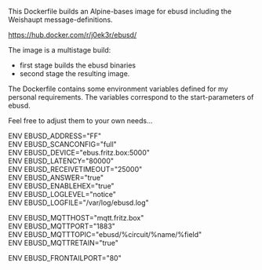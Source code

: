 This Dockerfile builds an Alpine-bases image for ebusd including the Weishaupt message-definitions.                                                         

https://hub.docker.com/r/j0ek3r/ebusd/

The image is a multistage build:
* first stage builds the ebusd binaries
* second stage the  resulting image.

The Dockerfile contains some environment variables defined for my personal requirements.
The variables correspond to the start-parameters of ebusd.

Feel free to adjust them to your own needs...

ENV EBUSD_ADDRESS="FF"  
ENV EBUSD_SCANCONFIG="full"  
ENV EBUSD_DEVICE="ebus.fritz.box:5000"  
ENV EBUSD_LATENCY="80000"  
ENV EBUSD_RECEIVETIMEOUT="25000"  
ENV EBUSD_ANSWER="true"  
ENV EBUSD_ENABLEHEX="true"  
ENV EBUSD_LOGLEVEL="notice"  
ENV EBUSD_LOGFILE="/var/log/ebusd.log"  

ENV EBUSD_MQTTHOST="mqtt.fritz.box"  
ENV EBUSD_MQTTPORT="1883"  
ENV EBUSD_MQTTTOPIC="ebusd/%circuit/%name/%field"  
ENV EBUSD_MQTTRETAIN="true"  

ENV EBUSD_FRONTAILPORT="80"  
